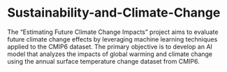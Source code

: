 # Sustainability-and-Climate-Change
The “Estimating Future Climate Change Impacts” project aims to evaluate future climate change effects by leveraging machine learning techniques applied to the CMIP6 dataset. The primary objective is to develop an AI model that analyzes the impacts of global warming and climate change using the annual surface temperature change dataset from CMIP6.

